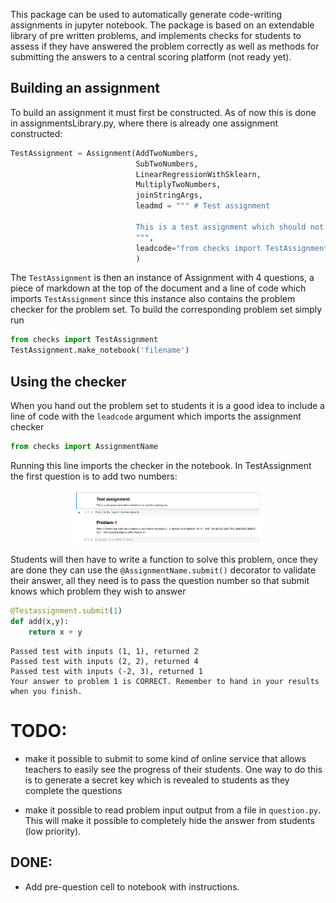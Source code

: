 This package can be used to automatically generate code-writing assignments in jupyter notebook. The package is based on an extendable library of pre written problems, and implements checks for students to assess if they have answered the problem correctly as well as methods for submitting the answers to a central scoring platform (not ready yet). 

## Building an assignment
To build an assignment it must first be constructed. As of now this is done in assignmentsLibrary.py, where there is 
already one assignment constructed:

```python
TestAssignment = Assignment(AddTwoNumbers,
                            SubTwoNumbers, 
                            LinearRegressionWithSklearn,
                            MultiplyTwoNumbers,
                            joinStringArgs,
                            leadmd = """ # Test assignment 

                            This is a test assignment which should not be used for anything real.
                            """,
                            leadcode="from checks import TestAssignment"
                            )
```

The `TestAssignment` is then an instance of Assignment with 4 questions, a piece of markdown at the top of the document and a line of code which imports `TestAssignment` since this instance also contains the problem checker for the problem set. To build the corresponding problem set simply run 

```python
from checks import TestAssignment
TestAssignment.make_notebook('filename')
```

## Using the checker 
When you hand out the problem set to students it is a good idea to include a line of code with the `leadcode` argument which imports the assignment checker
```python
from checks import AssignmentName
```
Running this line imports the checker in the notebook. In TestAssignment the first question is to add two numbers: 

<p align="center">
<img src="images/testassignment.png" width = "60%">
</p>

Students will then have to write a function to solve this problem, once they are done they can use the `@AssignmentName.submit()` decorator to validate their answer, all they need is to pass the question number so that submit knows which problem they wish to answer

```python
@Testassignment.submit(1)
def add(x,y):
    return x + y
```
```
Passed test with inputs (1, 1), returned 2
Passed test with inputs (2, 2), returned 4
Passed test with inputs (-2, 3), returned 1
Your answer to problem 1 is CORRECT. Remember to hand in your results when you finish.
```

# TODO:
- make it possible to submit to some kind of online service that allows teachers to easily see the progress of their students. 
        One way to do this is to generate a secret key which is revealed to students as they complete the questions

- make it possible to read problem input output from a file in `question.py`. This will make it possible to completely hide 
  the answer from students (low priority).
## DONE: 
- Add pre-question cell to notebook with instructions.

